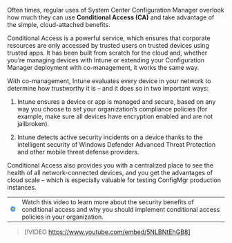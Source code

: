 ﻿Often times, regular uses of System Center Configuration Manager overlook how much they can use **Conditional Access (CA)** and take advantage of the simple, cloud-attached benefits.

Conditional Access is a powerful service, which ensures that corporate resources are only accessed by trusted users on trusted devices using trusted apps. It has been built from scratch for the cloud and, whether you’re managing devices with Intune or extending your Configuration Manager deployment with co-management, it works the same way.

With co-management, Intune evaluates every device in your network to determine how trustworthy it is – and it does so in two important ways:

1. Intune ensures a device or app is managed and secure, based on any way you choose to set your organization’s compliance policies (for example, make sure all devices have encryption enabled and are not jailbroken).

1. Intune detects active security incidents on a device thanks to the intelligent security of Windows Defender Advanced Threat Protection and other mobile threat defense providers.

Conditional Access also provides you with a centralized place to see the health of all network-connected devices, and you get the advantages of cloud scale – which is especially valuable for testing ConfigMgr production instances.

|||
| :--- | :--- |
| ![Icon indicating play video](../media/video_icon.png)| Watch this video to learn more about the security benefits of conditional access and why you should implement conditional access policies in your organization.|

>[!VIDEO https://www.youtube.com/embed/5NLBNtEhGB8]

